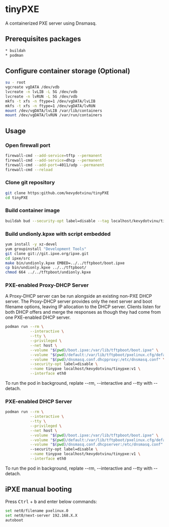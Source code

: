 # tinyPXE
A containerized PXE server using Dnsmasq.

## Prerequisites packages
```bash
* buildah
* podman
```

## Configure container storage (Optional)
```bash
su - root
vgcreate vgDATA /dev/vdb
lvcreate -n lvLIB -L 5G /dev/vdb
lvcreate -n lvRUN -L 5G /dev/vdb
mkfs -t xfs -n ftype=1 /dev/vgDATA/lvLIB
mkfs -t xfs -n ftype=1 /dev/vgDATA/lvRUN
mount /dev/vgDATA/lvLIB /var/lib/containers
mount /dev/vgDATA/lvRUN /var/run/containers
```

## Usage
### Open firewall port
```bash
firewall-cmd --add-service=tftp --permanent
firewall-cmd --add-service=dhcp --permanent
firewall-cmd --add-port=4011/udp --permanent
firewall-cmd --reload
```

### Clone git repository
```bash
git clone https:github.com/kevydotvinu/tinyPXE
cd tinyPXE
```

### Build container image
```bash
buildah bud --security-opt label=disable --tag localhost/kevydotvinu/tinypxe:v1 .
```

### Build undionly.kpxe with script embedded
```bash
yum install -y xz-devel
yum groupinstall "Development Tools"
git clone git://git.ipxe.org/ipxe.git
cd ipxe/src
make bin/undionly.kpxe EMBED=../../tftpboot/boot.ipxe
cp bin/undionly.kpxe ../../tftpboot/
chmod 664 ../../tftpboot/undionly.kpxe
```

### PXE-enabled Proxy-DHCP Server
A Proxy-DHCP server can be run alongside an existing non-PXE DHCP server. The Proxy-DHCP server provides only the next server and boot filename options, leaving IP allocation to the DHCP server. Clients listen for both DHCP offers and merge the responses as though they had come from one PXE-enabled DHCP server.  

```bash
podman run --rm \
           --interactive \
           --tty \
           --privileged \
           --net host \
           --volume "$(pwd)/boot.ipxe:/var/lib/tftpboot/boot.ipxe" \
           --volume "$(pwd)/default:/var/lib/tftpboot/pxelinux.cfg/default" \
           --volume "$(pwd)/dnsmasq.conf.dhcpproxy:/etc/dnsmasq.conf" \
           --security-opt label=disable \
           --name tinypxe localhost/kevydotvinu/tinypxe:v1 \
           --interface eth0
```
To run the pod in background, replate --rm, --interactive and --tty with --detach.

### PXE-enabled DHCP Server
```bash
podman run --rm \
           --interactive \
           --tty \
           --privileged \
           --net host \
           --volume "$(pwd)/boot.ipxe:/var/lib/tftpboot/boot.ipxe" \
           --volume "$(pwd)/default:/var/lib/tftpboot/pxelinux.cfg/default" \
           --volume "$(pwd)/dnsmasq.conf.dhcpserver:/etc/dnsmasq.conf" 
           --security-opt label=disable \
           --name tinypxe localhost/kevydotvinu/tinypxe:v1 \
           --interface eth0
```
To run the pod in background, replate --rm, --interactive and --tty with --detach.

## iPXE manual booting
Press <kbd>Ctrl</kbd> + <kbd>b</kbd> and enter below commands:
```bash
set net0/filename pxelinux.0
set net0/next-server 192.168.X.X
autoboot
```
